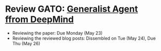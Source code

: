 # Review **GATO**: [Generalist Agent ffrom DeepMind](https://arxiv.org/pdf/2205.06175v1.pdf)

+ Reviewing the paper: Due Monday (May 23)
+ Reviewing the reviewed blog posts: Dissembled on Tue (May 24), Due Thu (May 26)